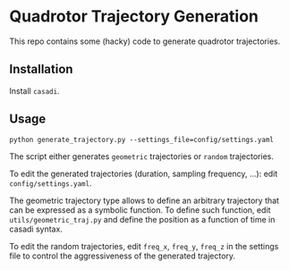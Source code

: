 # Quadrotor Trajectory Generation

This repo contains some (hacky) code to generate quadrotor trajectories.

## Installation

Install `casadi`.

## Usage

```
python generate_trajectory.py --settings_file=config/settings.yaml
```

The script either generates `geometric` trajectories or `random` trajectories.

To edit the generated trajectories (duration, sampling frequency, ...): edit `config/settings.yaml`. 

The geometric trajectory type allows to define an arbitrary trajectory that can be expressed as a symbolic function. To define such function, edit `utils/geometric_traj.py` and define the position as a function of time in casadi syntax.

To edit the random trajectories, edit `freq_x`, `freq_y`, `freq_z` in the settings file to control the aggressiveness
of the generated trajectory.
